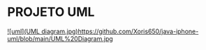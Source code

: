 # PROJETO UML
[![uml](UML diagram.jpg)](https://github.com/Xoris650/java-iphone-uml/blob/main/UML%20Diagram.jpg)https://github.com/Xoris650/java-iphone-uml/blob/main/UML%20Diagram.jpg

